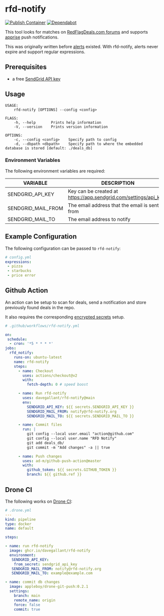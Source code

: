 # rfd-notify

[![Publish Container](https://github.com/davegallant/rfd-notify/actions/workflows/docker.yml/badge.svg)](https://github.com/davegallant/rfd-notify/actions/workflows/docker.yml)
[![Dependabot](https://badgen.net/badge/Dependabot/enabled/green?icon=dependabot)](https://dependabot.com/)

This tool looks for matches on [RedFlagDeals.com forums](https://forums.redflagdeals.com/hot-deals-f9/) and supports [apprise](https://github.com/caronc/apprise) push notifications.

This was originally written before [alerts](https://www.redflagdeals.com/alerts/) existed. With rfd-notify, alerts never expire and support regular expressions.

## Prerequisites

- a free [SendGrid API key](https://sendgrid.com/pricing/)

## Usage

```shell
USAGE:
    rfd-notify [OPTIONS] --config <config>

FLAGS:
    -h, --help       Prints help information
    -V, --version    Prints version information

OPTIONS:
    -c, --config <config>    Specify path to config
    -d, --dbpath <dbpath>    Specify path to where the embedded database is stored [default: ./deals_db]
```

### Environment Variables

The following environment variables are required:

| VARIABLE            | DESCRIPTION                                                      |
| ------------------- | ---------------------------------------------------------------- |
| SENDGRID_API_KEY    | Key can be created at https://app.sendgrid.com/settings/api_keys |
| SENDGRID_MAIL_FROM  | The email address that the email is sent from                    |
| SENDGRID_MAIL_TO    | The email address to notify                                      |

## Example Configuration

The following configuration can be passed to `rfd-notify`:

```yaml
# config.yml
expressions:
 - pizza
 - starbucks
 - price error
```

## Github Action

An action can be setup to scan for deals, send a notification and store previously found deals in the repo.

It also requires the corresponding [encrypted secrets](https://docs.github.com/en/free-pro-team@latest/actions/reference/encrypted-secrets) setup.

```yaml
# .github/workflows/rfd-notify.yml

on:
 schedule:
  - cron: '*5 * * * *'
jobs:
  rfd_notify:
    runs-on: ubuntu-latest
    name: rfd-notify
    steps:
      - name: Checkout
        uses: actions/checkout@v2
        with:
          fetch-depth: 0 # speed boost

      - name: Run rfd-notify
        uses: davegallant/rfd-notify@main
        env:
          SENDGRID_API_KEY: ${{ secrets.SENDGRID_API_KEY }}
          SENDGRID_MAIL_FROM: notify@rfd-notify.org
          SENDGRID_MAIL_TO: ${{ secrets.SENDGRID_MAIL_TO }}

      - name: Commit files
        run: |
          git config --local user.email "action@github.com"
          git config --local user.name "RFD Notify"
          git add deals_db/
          git commit -m "Add changes" -a || true

      - name: Push changes
        uses: ad-m/github-push-action@master
        with:
          github_token: ${{ secrets.GITHUB_TOKEN }}
          branch: ${{ github.ref }}
```


## Drone CI

The following works on [Drone CI](https://www.drone.io/):


```yaml
# .drone.yml
---
kind: pipeline
type: docker
name: default

steps:

- name: run rfd-notify
  image: ghcr.io/davegallant/rfd-notify
  environment:
   SENDGRID_API_KEY:
    from_secret: sendgrid_api_key
   SENDGRID_MAIL_FROM: notify@rfd-notify.org
   SENDGRID_MAIL_TO: example@example.com

- name: commit db changes
  image: appleboy/drone-git-push:0.2.1
  settings:
    branch: main
    remote_name: origin
    force: false
    commit: true
```
